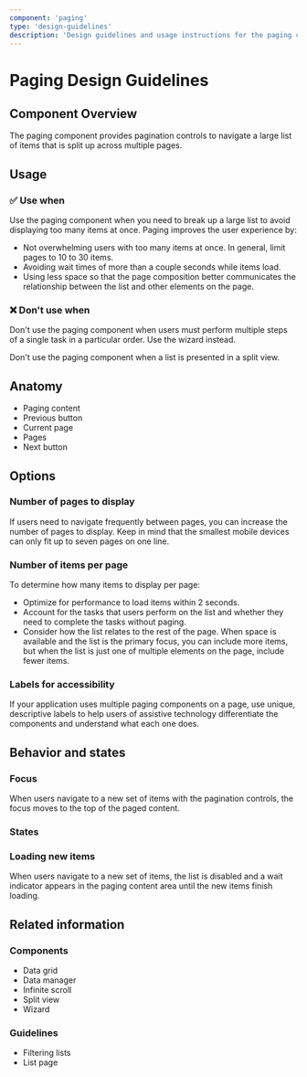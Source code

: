 ```yaml
---
component: 'paging'
type: 'design-guidelines'
description: 'Design guidelines and usage instructions for the paging component extracted from SKY UX documentation.'
---
```


# Paging Design Guidelines

## Component Overview
The paging component provides pagination controls to navigate a large list of items that is split up across multiple pages.

## Usage

### ✅ Use when

Use the paging component when you need to break up a large list to avoid displaying too many items at once. Paging improves the user experience by:

- Not overwhelming users with too many items at once. In general, limit pages to 10 to 30 items.
- Avoiding wait times of more than a couple seconds while items load.
- Using less space so that the page composition better communicates the relationship between the list and other elements on the page.

### ❌ Don't use when

Don't use the paging component when users must perform multiple steps of a single task in a particular order. Use the wizard instead.

Don't use the paging component when a list is presented in a split view.

## Anatomy

- Paging content
- Previous button
- Current page
- Pages
- Next button

## Options

### Number of pages to display

If users need to navigate frequently between pages, you can increase the number of pages to display. Keep in mind that the smallest mobile devices can only fit up to seven pages on one line.

### Number of items per page

To determine how many items to display per page:

- Optimize for performance to load items within 2 seconds.
- Account for the tasks that users perform on the list and whether they need to complete the tasks without paging.
- Consider how the list relates to the rest of the page. When space is available and the list is the primary focus, you can include more items, but when the list is just one of multiple elements on the page, include fewer items.

### Labels for accessibility

If your application uses multiple paging components on a page, use unique, descriptive labels to help users of assistive technology differentiate the components and understand what each one does.

## Behavior and states

### Focus

When users navigate to a new set of items with the pagination controls, the focus moves to the top of the paged content.

### States

### Loading new items

When users navigate to a new set of items, the list is disabled and a wait indicator appears in the paging content area until the new items finish loading.

## Related information

### Components

- Data grid
- Data manager
- Infinite scroll
- Split view
- Wizard

### Guidelines

- Filtering lists
- List page